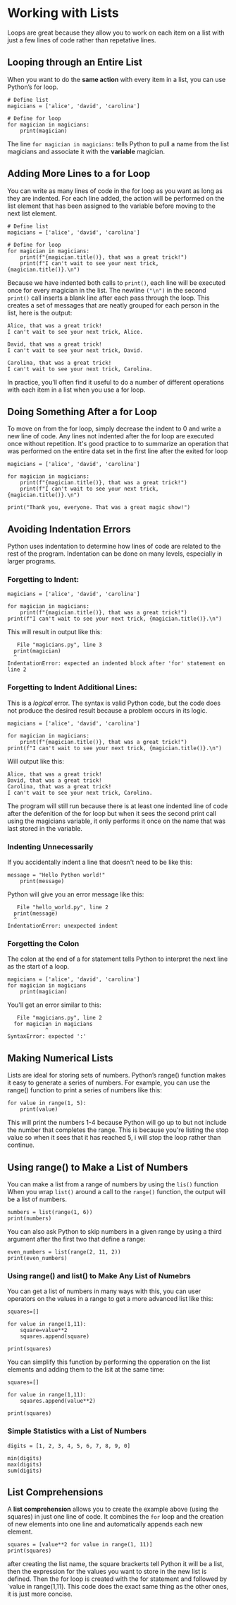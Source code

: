 # Working with Lists 
Loops are great because they allow you to work on each item on a list with just a few lines of code rather than repetative lines.

## Looping through an Entire List
When you want to do the **same action** with every item in a list, you can use Python’s for loop. 
```
# Define list
magicians = ['alice', 'david', 'carolina'] 

# Define for loop
for magician in magicians:     
    print(magician)
```
The line `for magician in magicians:` tells Python to pull a name from the list magicians and associate it with the **variable** magician. 

## Adding More Lines to a for Loop
You can write as many lines of code in the for loop as you want as long as they are indented. For each line added, the action will be performed on the list element that has been assigned to the variable before moving to the next list element.
```
# Define list
magicians = ['alice', 'david', 'carolina'] 

# Define for loop
for magician in magicians:     
    print(f"{magician.title()}, that was a great trick!")
    print(f"I can't wait to see your next trick, {magician.title()}.\n")
```    
Because we have indented both calls to `print()`, each line will be executed once for every magician in the list. The newline `("\n")` in the second `print()` call inserts a blank line after each pass through the loop. This creates a set of messages that are neatly grouped for each person in the list, here is the output:
```
Alice, that was a great trick! 
I can't wait to see your next trick, Alice. 

David, that was a great trick! 
I can't wait to see your next trick, David. 

Carolina, that was a great trick! 
I can't wait to see your next trick, Carolina.
```
In practice, you’ll often find it useful to do a number of different operations with each item in a list when you use a for loop.

## Doing Something After a for Loop
To move on from the for loop, simply decrease the indent to 0 and write a new line of code. Any lines not indented after the for loop are executed once without repetition. It's good practice to to summarize an operation that was performed on the entire data set in the first line after the exited for loop
```
magicians = ['alice', 'david', 'carolina'] 

for magician in magicians:     
    print(f"{magician.title()}, that was a great trick!")     
    print(f"I can't wait to see your next trick, {magician.title()}.\n") 
    
print("Thank you, everyone. That was a great magic show!")
```
## Avoiding Indentation Errors
Python uses indentation to determine how lines of code are related to the rest of the program. Indentation can be done on many levels, especially in larger programs. 

### Forgetting to Indent:
```
magicians = ['alice', 'david', 'carolina'] 

for magician in magicians:     
    print(f"{magician.title()}, that was a great trick!")     
print(f"I can't wait to see your next trick, {magician.title()}.\n") 
```
This will result in output like this:
```
   File "magicians.py", line 3     
  print(magician)     
  ^ 
IndentationError: expected an indented block after 'for' statement on line 2
```
### Forgetting to Indent Additional Lines:
This is a *logical* error. The syntax is valid Python code, but the code does not produce the desired result because a problem occurs in its logic.
```
magicians = ['alice', 'david', 'carolina'] 

for magician in magicians:     
    print(f"{magician.title()}, that was a great trick!")     
print(f"I can't wait to see your next trick, {magician.title()}.\n") 
```
Will output like this: 
```
Alice, that was a great trick! 
David, that was a great trick! 
Carolina, that was a great trick! 
I can't wait to see your next trick, Carolina.
``` 
The program will still run because there is at least one indented line of code after the defenition of the for loop but when it sees the second print call using the magicians variable, it only performs it once on the name that was last stored in the variable. 
### Indenting Unnecessarily 
If you accidentally indent a line that doesn't need to be like this: 
```
message = "Hello Python world!"     
    print(message)
```
Python will give you an error message like this:
```
   File "hello_world.py", line 2
  print(message)    
  ^ 
IndentationError: unexpected indent
```
### Forgetting the Colon
The colon at the end of a for statement tells Python to interpret the next line as the start of a loop.
```
magicians = ['alice', 'david', 'carolina'] 
for magician in magicians     
    print(magician)
```
You'll get an error similar to this:
```
   File "magicians.py", line 2     
  for magician in magicians                              
            ^ 
SyntaxError: expected ':'
```
## Making Numerical Lists
Lists are ideal for storing sets of numbers. Python’s range() function makes it easy to generate a series of numbers. For example, you can use the range() function to print a series of numbers like this:
```
for value in range(1, 5):     
    print(value)
```
This will print the numbers 1-4 because Python will go up to but not include the number that completes the range. This is because you're listing the stop value so when it sees that it has reached 5, i will stop the loop rather than continue. 

## Using range() to Make a List of Numbers
You can make a list from a range of numbers by using the `lis()` function
When you wrap `list()` around a call to the `range()` function, the output will be a list of numbers. 
```
numbers = list(range(1, 6)) 
print(numbers)
```
You can also ask Python to skip numbers in a given range by using a third argument after the first two that define a range:
```
even_numbers = list(range(2, 11, 2)) 
print(even_numbers)
```
### Using range() and list() to Make Any List of Numebrs
You can get a list of numbers in many ways with this, you can user operators on the values in a range to get a more advanced list like this:
```
squares=[]

for value in range(1,11):
    square=value**2
    squares.append(square)

print(squares)
```
You can simplify this function by performing the opperation on the list elements and adding them to the lsit at the same time:
```
squares=[]

for value in range(1,11):
    squares.append(value**2)

print(squares)
```    
### Simple Statistics with a List of Numbers
```
digits = [1, 2, 3, 4, 5, 6, 7, 8, 9, 0]

min(digits)
max(digits)
sum(digits)
```
## List Comprehensions
A **list comprehension** allows you to create the example above (using the squares) in just one line of code. It combines the `for` loop and the creation of new elements into one line and automatically appends each new element. 
```
squares = [value**2 for value in range(1, 11)] 
print(squares)
```
after creating the list name, the square brackerts tell Python it will be a list, then the expression for the values you want to store in the new list is defined. Then the for loop is created with the for statement and followed by `value in range(1,11).
This code does the exact same thing as the other ones, it is just more concise. 

